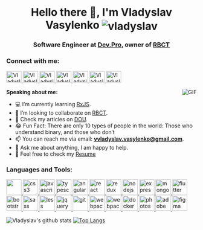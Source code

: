 <h1 align="center">Hello there 👋, I'm Vladyslav Vasylenko  <img align="center" src="https://komarev.com/ghpvc/?username=vladyslav" alt="vladyslav"/></h1>
<h3 align="center">
Software Engineer at <a href='https://dev.pro/' alt='Dev.Pro'>Dev.Pro</a>, owner of <a href='https://github.com/richboyscrytoo' alt='Rich Boys Cry Too'>RBCT</a></h3>

<p align="center">
<h3 align="left">Connect with me:</h3>
<a href="https://t.me/vladyslav_vasylenko" target="_blank">
  <img alt="Vladyslav Vasylenko | Telegram" height="30" width="40" src="https://www.svgrepo.com/show/271091/telegram.svg" />
</a>
<a href="https://www.linkedin.com/in/vladvasylenko" target="_blank">
  <img alt="Vladyslav Vasylenko | LinkedIn" height="30" width="40" src="https://www.svgrepo.com/show/157006/linkedin.svg" />
</a>
<a href="https://twitter.com/vasylenko__" target="_blank">
  <img alt="Vladyslav Vasylenko | Twitter" height="30" width="40" src="https://www.svgrepo.com/show/183608/twitter.svg" />
</a>
<a href="https://www.instagram.com/vladvasylenko_" target="_blank">
  <img alt="Vladyslav Vasylenko | Instagram" height="30" width="40" src="https://www.svgrepo.com/show/111199/instagram.svg" />
</a>
<a href="https://www.codewars.com/users/richboyscrytoo">
  <img alt="Vladyslav Vasylenko | Codewars" height="30" width="40" src="https://www.svgrepo.com/show/305890/codewars.svg" />
</a>
<a href="https://leetcode.com/richboyscrytoo/">
  <img alt="Vladyslav Vasylenko | leetCode" height="30" width="40" src="https://cdn.jsdelivr.net/npm/simple-icons@3.0.1/icons/leetcode.svg" />
</a>
<a href="https://dou.ua/users/vladislav-vasilenko-2" target="_blank">
  <img alt="Vladyslav Vasylenko | DOU" height="30" width="40" src="https://cdn-cws-prod.azureedge.net/img/press/news/news-color/dou.jpg" />
</a>
</p>

<img align="right" alt="GIF" src="https://media.giphy.com/media/836HiJc7pgzy8iNXCn/giphy.gif" />
  
**Speaking about me:** 
- 💻 I’m currently learning [RxJS](https://rxjs-dev.firebaseapp.com/).
- 🤝 I’m looking to collaborate on [RBCT](https://github.com/richboyscrytoo).
- 📝 Check my articles on [DOU](https://dou.ua/users/vladislav-vasilenko-2/).
- 😂 Fun Fact: There are only 10 types of people in the world: Those who understand binary, and those who don’t
- 📫 You can reach me via email: **vvladyslav.vasylenko@gmail.com**.
- 💬 Ask me about anything, I am happy to help.
- 📝 Feel free to check my [Resume](https://drive.google.com/file/d/1JAKlJnjnSnDRXmVXeEDU0oN1gyzTk8NN/view?usp=sharing)

<h3 align="left">Languages and Tools:</h3>
<p align="left">
   <a href="https://www.w3.org/html" target="_blank"> 
    <img src="https://devicons.github.io/devicon/devicon.git/icons/html5/html5-original-wordmark.svg" width="40" height="40"/> 
   </a>
   <a href="https://www.w3schools.com/css" target="_blank"> 
    <img src="https://devicons.github.io/devicon/devicon.git/icons/css3/css3-original-wordmark.svg" alt="css3" width="40" height="40"/> 
  </a>
  <a href="https://developer.mozilla.org/en-US/docs/Web/JavaScript" target="_blank"> 
    <img src="https://devicons.github.io/devicon/devicon.git/icons/javascript/javascript-original.svg" alt="javascript" width="40" height="40"/> 
  </a>
  <a href="https://www.typescriptlang.org" target="_blank"> 
    <img src="https://devicons.github.io/devicon/devicon.git/icons/typescript/typescript-original.svg" alt="typescript" width="40" height="40"/> 
  </a>
  <a href="https://angular.io" target="_blank"> 
    <img src="https://devicons.github.io/devicon/devicon.git/icons/angularjs/angularjs-original.svg" alt="angularjs" width="40" height="40"/> 
  </a> 
  <a href="https://reactjs.org" target="_blank"> 
    <img src="https://devicons.github.io/devicon/devicon.git/icons/react/react-original-wordmark.svg" alt="react" width="40" height="40"/> 
  </a> 
  <a href="https://redux.js.org" target="_blank"> 
    <img src="https://devicons.github.io/devicon/devicon.git/icons/redux/redux-original.svg" alt="redux" width="40" height="40"/> 
  </a> 
  <a href="https://nodejs.org" target="_blank"> 
    <img src="https://devicons.github.io/devicon/devicon.git/icons/nodejs/nodejs-original-wordmark.svg" alt="nodejs" width="40" height="40"/> 
  </a>
  <a href="https://expressjs.com" target="_blank"> 
    <img src="https://devicons.github.io/devicon/devicon.git/icons/express/express-original-wordmark.svg" alt="express" width="40" height="40"/> 
  </a>
  <a href="https://www.mongodb.com" target="_blank"> 
    <img src="https://devicons.github.io/devicon/devicon.git/icons/mongodb/mongodb-original-wordmark.svg" alt="mongodb" width="40" height="40"/> 
  </a>
  <a href="https://flutter.dev" target="_blank"> 
    <img src="https://www.vectorlogo.zone/logos/flutterio/flutterio-icon.svg" alt="flutter" width="40" height="40"/> 
  </a> 
  <br/>
  <a href="https://getbootstrap.com" target="_blank"> 
    <img src="https://devicons.github.io/devicon/devicon.git/icons/bootstrap/bootstrap-plain.svg" alt="bootstrap" width="40" height="40"/> 
  </a> 
  <a href="https://sass-lang.com" target="_blank"> 
    <img src="https://devicons.github.io/devicon/devicon.git/icons/sass/sass-original.svg" alt="sass" width="40" height="40"/> 
  </a> 
  <a href="http://lesscss.org" target="_blank"> 
    <img src="https://devicons.github.io/devicon/devicon.git/icons/less/less-plain-wordmark.svg" alt="less" width="40" height="40"/> 
  </a> 
  <a href="https://jquery.com" target="_blank"> 
    <img src="https://devicons.github.io/devicon/devicon.git/icons/jquery/jquery-plain.svg" alt="jquery" width="40" height="40"/> 
  </a> 
  <a href="https://git-scm.com" target="_blank"> 
    <img src="https://www.vectorlogo.zone/logos/git-scm/git-scm-icon.svg" alt="git" width="40" height="40"/> 
  </a>
  <a href="https://webpack.js.org" target="_blank"> 
    <img src="https://devicons.github.io/devicon/devicon.git/icons/webpack/webpack-original.svg" alt="webpack" width="40" height="40"/> 
  </a> 
  <a href="https://code.visualstudio.com" target="_blank"> 
    <img src="https://devicons.github.io/devicon/devicon.git/icons/visualstudio/visualstudio-plain.svg" alt="webpack" width="40" height="40"/> 
  </a> 
  <a href="https://www.docker.com" target="_blank"> 
    <img src="https://devicons.github.io/devicon/devicon.git/icons/docker/docker-original-wordmark.svg" alt="docker" width="40" height="40"/> 
  </a>
  <a href="https://www.photoshop.com/en" target="_blank"> 
    <img src="https://devicons.github.io/devicon/devicon.git/icons/photoshop/photoshop-plain.svg" alt="photoshop" width="40" height="40"/> 
  </a>
  <a href="https://www.adobe.com/products/xd.html" target="_blank"> 
    <img src="https://upload.wikimedia.org/wikipedia/commons/c/c2/Adobe_XD_CC_icon.svg" alt="adobe xd" width="40" height="40"/> 
  </a>
  <a href="https://www.figma.com" target="_blank"> 
    <img src="https://www.vectorlogo.zone/logos/figma/figma-icon.svg" alt="figma" width="40" height="40"/> 
  </a>
</p>

![Vladyslav's github stats](https://github-readme-stats.vercel.app/api?username=vladyslav&show_icons=true&hide_border=true&theme=default)
[![Top Langs](https://github-readme-stats.vercel.app/api/top-langs/?username=vladyslav&layout=compact)](https://github.com/vladyslav/github-readme-stats)
